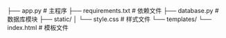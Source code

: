 ├── app.py              # 主程序
├── requirements.txt    # 依赖文件
├── database.py         # 数据库模块
├── static/
│   └── style.css       # 样式文件
└── templates/
    └── index.html      # 模板文件
